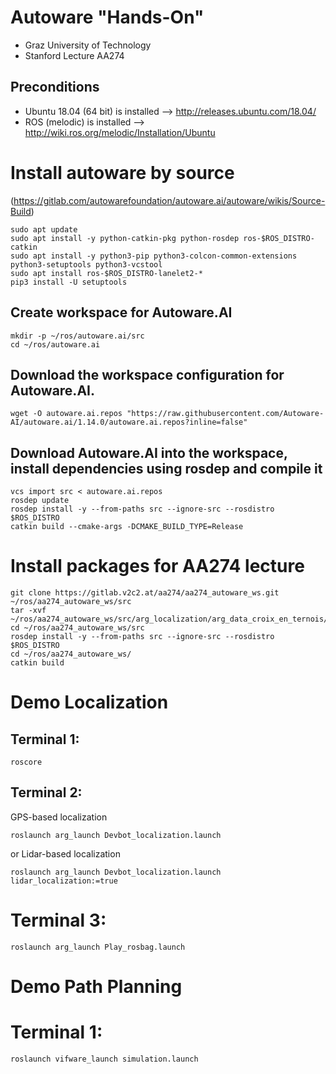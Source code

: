 # Autoware "Hands-On"

- Graz University of Technology 
- Stanford Lecture AA274 



## Preconditions
- Ubuntu 18.04 (64 bit) is installed --> http://releases.ubuntu.com/18.04/
- ROS (melodic) is installed --> http://wiki.ros.org/melodic/Installation/Ubuntu

# Install autoware by source
(https://gitlab.com/autowarefoundation/autoware.ai/autoware/wikis/Source-Build)

```
sudo apt update
sudo apt install -y python-catkin-pkg python-rosdep ros-$ROS_DISTRO-catkin
sudo apt install -y python3-pip python3-colcon-common-extensions python3-setuptools python3-vcstool
sudo apt install ros-$ROS_DISTRO-lanelet2-*
pip3 install -U setuptools
```

## Create workspace for Autoware.AI
```
mkdir -p ~/ros/autoware.ai/src
cd ~/ros/autoware.ai
```
## Download the workspace configuration for Autoware.AI.
```
wget -O autoware.ai.repos "https://raw.githubusercontent.com/Autoware-AI/autoware.ai/1.14.0/autoware.ai.repos?inline=false"
```

## Download Autoware.AI into the workspace, install dependencies using rosdep and compile it
```
vcs import src < autoware.ai.repos
rosdep update
rosdep install -y --from-paths src --ignore-src --rosdistro $ROS_DISTRO
catkin build --cmake-args -DCMAKE_BUILD_TYPE=Release
```


# Install packages for AA274 lecture
```
git clone https://gitlab.v2c2.at/aa274/aa274_autoware_ws.git ~/ros/aa274_autoware_ws/src
tar -xvf ~/ros/aa274_autoware_ws/src/arg_localization/arg_data_croix_en_ternois/bagfile/devbot_lap0.tar.xz
cd ~/ros/aa274_autoware_ws/src
rosdep install -y --from-paths src --ignore-src --rosdistro $ROS_DISTRO
cd ~/ros/aa274_autoware_ws/
catkin build

```



# Demo Localization
## Terminal 1:
```
roscore 
```

## Terminal 2:
GPS-based localization
```
roslaunch arg_launch Devbot_localization.launch
```
or Lidar-based localization
```
roslaunch arg_launch Devbot_localization.launch lidar_localization:=true
```

# Terminal 3:
```
roslaunch arg_launch Play_rosbag.launch
```



# Demo Path Planning 
# Terminal 1:
```
roslaunch vifware_launch simulation.launch
```


